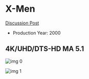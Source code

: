 # X-Men

[Discussion Post](https://www.avsforum.com/threads/bass-eq-for-filtered-movies.2995212/post-56861072)

* Production Year: 2000

## 4K/UHD/DTS-HD MA 5.1

![img 0](https://i.imgur.com/Dzl7VTC.jpg)

![img 1](https://i.imgur.com/LYT5JRB.jpg)

